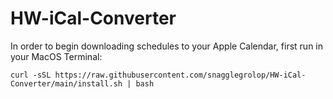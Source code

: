 # HW-iCal-Converter

In order to begin downloading schedules to your Apple Calendar, first run in your MacOS Terminal:
```
curl -sSL https://raw.githubusercontent.com/snagglegrolop/HW-iCal-Converter/main/install.sh | bash
```
